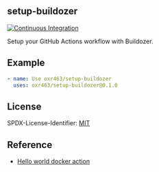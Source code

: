 ## setup-buildozer

[![Continuous Integration](https://github.com/oxr463/setup-buildozer/workflows/Continuous%20Integration/badge.svg)](https://github.com/oxr463/setup-buildozer/actions)

Setup your GitHub Actions workflow with Buildozer.

## Example

```yaml
- name: Use oxr463/setup-buildozer
  uses: oxr463/setup-buildozer@0.1.0
```

## License

SPDX-License-Identifier: [MIT](LICENSE)

## Reference

- [Hello world docker action](https://github.com/actions/hello-world-docker-action)

